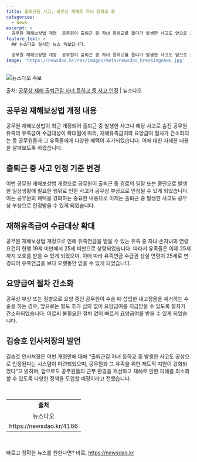 ```yaml
---
title: 출퇴근길 사고, 공무상 재해로 자녀 등하교 중
categories:
  - News
excerpt: >
  공무원 재해보상법 개정  공무원이 출퇴근 중 자녀 등하교를 돕다가 발생한 사고도 앞으로 공무상 재해로 인정받…
feature_text: >
  ## 뉴스다오 실시간 뉴스 속보입니다.

  공무원 재해보상법 개정  공무원이 출퇴근 중 자녀 등하교를 돕다가 발생한 사고도 앞으로 공무상 재해로 인정받…
image: 'https://newsdao.kr/res/images/meta/newsdao_breakingnews.jpg'
---
```


![뉴스다오 속보](https://newsdao.kr/res/images/meta/newsdao_breakingnews.jpg)

<p>출처: <a href="https://newsdao.kr/4166" rel="dofollow">공무상 재해 출퇴근길 자녀 등하교 중 사고 인정</a> | 뉴스다오</p>

<h2 data-ke-size="size26">공무원 재해보상법 개정 내용</h2>
<p data-ke-size="size16">공무원 재해보상법이 최근 개정되어 출퇴근 중 발생한 사고나 해당 사고로 숨진 공무원 유족의 유족급여 수급대상이 확대됨에 따라, 재해유족급여와 요양급여 절차가 간소화되는 등 공무원들과 그 유족들에게 다양한 혜택이 추가되었습니다. 이에 대한 자세한 내용을 살펴보도록 하겠습니다.</p>

<h2 data-ke-size="size26">출퇴근 중 사고 인정 기준 변경</h2>
<p data-ke-size="size16">이번 공무원 재해보상법 개정으로 공무원이 출퇴근 중 경로의 일탈 또는 중단으로 발생한 일상생활에 필요한 행위로 인한 사고가 공무상 부상으로 인정될 수 있게 되었습니다. 이는 공무원의 혜택을 강화하는 중요한 내용으로 이제는 출퇴근 중 발생한 사고도 공무상 부상으로 인정받을 수 있게 되었습니다.</p>

<h2 data-ke-size="size26">재해유족급여 수급대상 확대</h2>
<p data-ke-size="size16">공무원 재해보상법 개정으로 인해 유족연금을 받을 수 있는 유족 중 자녀·손자녀의 연령 요건이 현행 19세 미만에서 25세 미만으로 상향되었습니다. 따라서 유족들은 이제 25세까지 보호를 받을 수 있게 되었으며, 이에 따라 유족연금 수급권 상실 연령이 25세로 변경되어 유족연금을 보다 오랫동안 받을 수 있게 되었습니다.</p>

<h2 data-ke-size="size26">요양급여 절차 간소화</h2>
<p data-ke-size="size16">공무상 부상 또는 질병으로 요양 중인 공무원이 수술 때 삽입한 내고정물을 제거하는 수술을 하는 경우, 앞으로는 별도 추가 심의 없이 요양급여를 지급받을 수 있도록 절차가 간소화되었습니다. 이로써 불필요한 절차 없이 빠르게 요양급여를 받을 수 있게 되었습니다.</p>

<h2 data-ke-size="size26">김승호 인사처장의 발언</h2>
<p data-ke-size="size16">김승호 인사처장은 이번 개정안에 대해 “출퇴근길 자녀 등하교 중 발생한 사고도 공상으로 인정된다는 시스템이 마련되었으며, 공무원과 그 유족을 위한 제도적 지원이 강화되었다”고 밝히며, 앞으로도 공무원들의 근무 환경을 개선하고 재해로 인한 피해를 최소화할 수 있도록 다양한 정책을 도입할 예정이라고 전했습니다.</p>
<p data-ke-size="size16">&nbsp;</p>

<table>
   <tbody>
      <tr>
         <td style="text-align: center; height: 17px;"><b>출처</b></td>
      </tr>
      <tr>
         <td style="text-align: center; height: 17px;">뉴스다오</td>
      </tr>
      <tr>
         <td style="text-align: center; height: 17px;">https://newsdao.kr/4166</td>
      </tr>
   </tbody>
</table>
<p data-ke-size="size16">&nbsp;</p> 

빠르고 정확한 뉴스를 원한다면? 바로, <a href="https://newsdao.kr" rel="dofollow">https://newsdao.kr</a>


